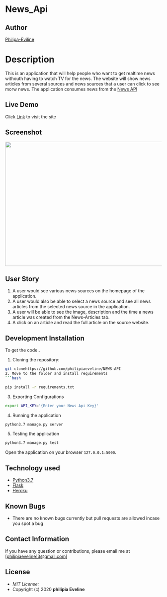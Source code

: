 # News_Api

## Author
[Philipa-Eviline](https://github.com/philipiaeveline/NEWS-API)
# Description
This is an application that will help people who want to get realtime news withouth having to watch TV for the news. The website will show news articles from several sources and news sources that a user can click to see morw news. The  application consumes news from the [News API](https://newsapi.org/)
## Live Demo
Click [Link](https://news-bulletins.herokuapp.com/) to visit the site

## Screenshot

<img src="app/static/images/Screenshot\) from\ 2020-11-29\ 15-48-04.png" width="800px" height="400px">


## User Story

1. A user would see various news sources on the homepage of the application.
2. A user would also be able to select a news source and see all news articles from the selected news source in the application.
3. A user will be able to see the image, description and the time a news article was created from the News-Articles tab.
4. A click on an article and read the full article on the source website.
## Development Installation
To get the code..
1. Cloning the repository:
  ```bash
  git clonehttps://github.com/philipiaeveline/NEWS-API
2. Move to the folder and install requirements
  ```bash
  
  pip install -r requirements.txt
  ```
3. Exporting Configurations
  ```bash
  export API_KEY='{Enter your News Api Key}'
  ```
4. Running the application
  ```bash
  python3.7 manage.py server
  ```
5. Testing the application
  ```bash
  python3.7 manage.py test
  ```
Open the application on your browser `127.0.0.1:5000`.
## Technology used
* [Python3.7](https://www.python.org/)
* [Flask](http://flask.pocoo.org/)
* [Heroku](https://heroku.com)
## Known Bugs
* There are no known bugs currently but pull requests are allowed incase you spot a bug
## Contact Information 
If you have any question or contributions, please email me at [philipiaeveline13@gmail.com]
## License
* *MIT License:*
* Copyright (c) 2020 **philipia Eveline**